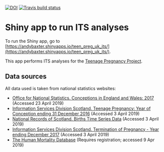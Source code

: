 <!-- badges: start -->
[![DOI](https://zenodo.org/badge/178061136.svg)](https://zenodo.org/badge/latestdoi/178061136)
[![Travis build status](https://travis-ci.com/andrewbaxter439/ITS_shinyapp.svg?branch=master)](https://travis-ci.com/andrewbaxter439/ITS_shinyapp)
<!-- badges: end -->

# Shiny app to run ITS analyses

To run the Shiny app, go to [https://andybaxter.shinyapps.io/teen_preg_uk_its/](https://andybaxter.shinyapps.io/teen_preg_uk_its/).

This app performs ITS analyses for the [Teenage Pregnancy Project](https://github.com/andrewbaxter439/teen-preg-project).

## Data sources

All data used is taken from national statistics websites:
 - [Office for National Statistics. Conceptions in England and Wales: 2017](https://www.ons.gov.uk/peoplepopulationandcommunity/birthsdeathsandmarriages/conceptionandfertilityrates/bulletins/conceptionstatistics/2017) (Accessed 23 April 2019)
 - [Information Services Division Scotland. Teenage Pregnancy: Year of Conception ending 31 December 2016](https://www.isdscotland.org/Health-Topics/Sexual-Health/Publications/2018-07-03/2018-07-03-TeenPreg-Report.pdf) (Accessed 3 April 2019)
 - [National Records of Scotland. Births Time Series Data](https://www.nrscotland.gov.uk/statistics-and-data/statistics/statistics-by-theme/vital-events/births/births-time-series-data) (Accessed 3 April 2019)
 - [Information Services Division Scotland. Termination of Pregnancy - Year ending December 2017](https://www.isdscotland.org/Health-Topics/Sexual-Health/Publications/2018-05-29/2018-05-29-Terminations-2017-Report.pdf) (Accessed 3 April 2019)
 - [The Human Mortality Database](https://www.mortality.org/) (Requires registration; accessed 9 Apr 2019)
